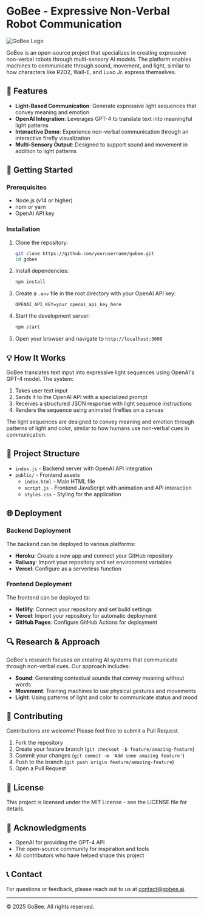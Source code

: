 # GoBee - Expressive Non-Verbal Robot Communication

![GoBee Logo](https://v0-go-bee-nxsvxo.vercel.app/static/media/logo.5bb3b58e.svg)

GoBee is an open-source project that specializes in creating expressive non-verbal robots through multi-sensory AI models. The platform enables machines to communicate through sound, movement, and light, similar to how characters like R2D2, Wall-E, and Luxo Jr. express themselves.

## 🌟 Features

- **Light-Based Communication**: Generate expressive light sequences that convey meaning and emotion
- **OpenAI Integration**: Leverages GPT-4 to translate text into meaningful light patterns
- **Interactive Demo**: Experience non-verbal communication through an interactive firefly visualization
- **Multi-Sensory Output**: Designed to support sound and movement in addition to light patterns

## 🚀 Getting Started

### Prerequisites

- Node.js (v14 or higher)
- npm or yarn
- OpenAI API key

### Installation

1. Clone the repository:
   ```bash
   git clone https://github.com/yourusername/gobee.git
   cd gobee
   ```

2. Install dependencies:
   ```bash
   npm install
   ```

3. Create a `.env` file in the root directory with your OpenAI API key:
   ```
   OPENAI_API_KEY=your_openai_api_key_here
   ```

4. Start the development server:
   ```bash
   npm start
   ```

5. Open your browser and navigate to `http://localhost:3000`

## 💡 How It Works

GoBee translates text input into expressive light sequences using OpenAI's GPT-4 model. The system:

1. Takes user text input
2. Sends it to the OpenAI API with a specialized prompt
3. Receives a structured JSON response with light sequence instructions
4. Renders the sequence using animated fireflies on a canvas

The light sequences are designed to convey meaning and emotion through patterns of light and color, similar to how humans use non-verbal cues in communication.

## 🔧 Project Structure

- `index.js` - Backend server with OpenAI API integration
- `public/` - Frontend assets
  - `index.html` - Main HTML file
  - `script.js` - Frontend JavaScript with animation and API interaction
  - `styles.css` - Styling for the application

## 🌐 Deployment

### Backend Deployment

The backend can be deployed to various platforms:

- **Heroku**: Create a new app and connect your GitHub repository
- **Railway**: Import your repository and set environment variables
- **Vercel**: Configure as a serverless function

### Frontend Deployment

The frontend can be deployed to:

- **Netlify**: Connect your repository and set build settings
- **Vercel**: Import your repository for automatic deployment
- **GitHub Pages**: Configure GitHub Actions for deployment

## 🔍 Research & Approach

GoBee's research focuses on creating AI systems that communicate through non-verbal cues. Our approach includes:

- **Sound**: Generating contextual sounds that convey meaning without words
- **Movement**: Training machines to use physical gestures and movements
- **Light**: Using patterns of light and color to communicate status and mood

## 🤝 Contributing

Contributions are welcome! Please feel free to submit a Pull Request.

1. Fork the repository
2. Create your feature branch (`git checkout -b feature/amazing-feature`)
3. Commit your changes (`git commit -m 'Add some amazing feature'`)
4. Push to the branch (`git push origin feature/amazing-feature`)
5. Open a Pull Request

## 📝 License

This project is licensed under the MIT License - see the LICENSE file for details.

## 🙏 Acknowledgments

- OpenAI for providing the GPT-4 API
- The open-source community for inspiration and tools
- All contributors who have helped shape this project

## 📞 Contact

For questions or feedback, please reach out to us at [contact@gobee.ai](mailto:contact@gobee.ai).

---

© 2025 GoBee. All rights reserved. 